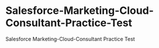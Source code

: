# Salesforce-Marketing-Cloud-Consultant-Practice-Test
Salesforce Marketing-Cloud-Consultant Practice Test
